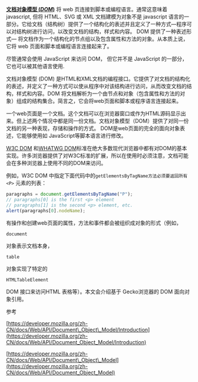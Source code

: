 [**文档对象模型 \(**_**DOM**_**\)**](https://developer.mozilla.org/zh-CN/docs/Web/API/Document_Object_Model) 将 web 页连接到脚本或编程语言。通常这意味着 javascript, 但将 HTML、SVG 或 XML 文档建模为对象不是 javascript 语言的一部分。它给文档（结构树）提供了一个结构化的表述并且定义了一种方式—程序可以对结构树进行访问，以改变文档的结构，样式和内容。 DOM 提供了一种表述形式— 将文档作为一个结构化的节点组以及包含属性和方法的对象。从本质上说，它将 web 页面和脚本或编程语言连接起来了。

尽管通常会使用 JavaScript 来访问 DOM， 但它并不是 JavaScript 的一部分，它也可以被其他语言使用.

文档对象模型 \(DOM\) 是HTML和XML文档的编程接口。它提供了对文档的结构化的表述，并定义了一种方式可以使从程序中对该结构进行访问，从而改变文档的结构，样式和内容。DOM 将文档解析为一个由节点和对象（包含属性和方法的对象）组成的结构集合。简言之，它会将web页面和脚本或程序语言连接起来。

一个web页面是一个文档。这个文档可以在浏览器窗口或作为HTML源码显示出来。但上述两个情况中都是同一份文档。文档对象模型（DOM）提供了对同一份文档的另一种表现，存储和操作的方式。 DOM是web页面的完全的面向对象表述，它能够使用如 JavaScript等脚本语言进行修改。

[W3C DOM](http://www.w3.org/DOM/) 和[WHATWG DOM](https://dom.spec.whatwg.org/)标准在绝大多数现代浏览器中都有对DOM的基本实现。许多浏览器提供了对W3C标准的扩展，所以在使用时必须注意，文档可能会在多种浏览器上使用不同的DOM来访问。

例如，W3C DOM 中指定下面代码中的`getElementsByTagName方法必须要返回所有<P>` 元素的列表：

```js
paragraphs = document.getElementsByTagName("P");
// paragraphs[0] is the first <p> element
// paragraphs[1] is the second <p> element, etc.
alert(paragraphs[0].nodeName);
```

有操作和创建web页面的属性，方法和事件都会被组织成对象的形式（例如，

`document`

对象表示文档本身，

`table`

对象实现了特定的

`HTMLTableElement`

DOM 接口来访问HTML 表格等）。本文会介绍基于 Gecko浏览器的 DOM 面向对象引用。





参考

[https://developer.mozilla.org/zh-CN/docs/Web/API/Document\_Object\_Model/Introduction](https://developer.mozilla.org/zh-CN/docs/Web/API/Document_Object_Model/Introduction)

[https://developer.mozilla.org/zh-CN/docs/Web/API/Document\_Object\_Model](https://developer.mozilla.org/zh-CN/docs/Web/API/Document_Object_Model)

